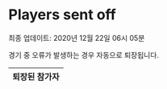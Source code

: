 # Players sent off
최종 업데이트: 2020년 12월 22일 06시 05분


경기 중 오류가 발생하는 경우 자동으로 퇴장됩니다.


| 퇴장된 참가자 |
|:---:|